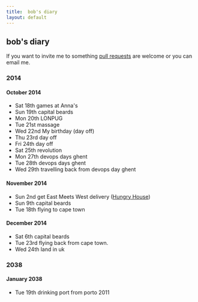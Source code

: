 ```yaml
---
title:  bob's diary
layout: default
---
```

## bob's diary ##

If you want to invite me to something [pull requests](https://github.com/rjw1/randomness.org.uk/blob/master/diary/index.md)
are welcome or you can email me.

### 2014 ###

#### October 2014 ####

* Sat 18th games at Anna's
* Sun 19th capital beards
* Mon 20th LONPUG
* Tue 21st massage
* Wed 22nd My birthday (day off)
* Thu 23rd day off
* Fri 24th day off
* Sat 25th revolution
* Mon 27th devops days ghent
* Tue 28th devops days ghent
* Wed 29th travelling back from devops day ghent

#### November 2014 ####

* Sun 2nd get East Meets West delivery ([Hungry House](http://hungryhouse.co.uk/east-meets-west-croydon))
* Sun 9th capital beards
* Tue 18th flying to cape town

#### December 2014 ####

* Sat 6th capital beards
* Tue 23rd flying back from cape town.
* Wed 24th land in uk


### 2038 ###

#### January 2038 ####

* Tue 19th drinking port from porto 2011


